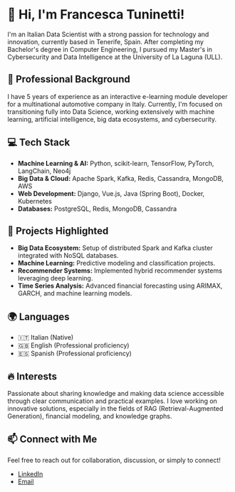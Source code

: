 # 👋 Hi, I'm Francesca Tuninetti!

I'm an Italian Data Scientist with a strong passion for technology and innovation, currently based in Tenerife, Spain. After completing my Bachelor's degree in Computer Engineering, I pursued my Master's in Cybersecurity and Data Intelligence at the University of La Laguna (ULL).

## 💼 Professional Background

I have 5 years of experience as an interactive e-learning module developer for a multinational automotive company in Italy. Currently, I'm focused on transitioning fully into Data Science, working extensively with machine learning, artificial intelligence, big data ecosystems, and cybersecurity.

## 💻 Tech Stack

* **Machine Learning & AI:** Python, scikit-learn, TensorFlow, PyTorch, LangChain, Neo4j
* **Big Data & Cloud:** Apache Spark, Kafka, Redis, Cassandra, MongoDB, AWS
* **Web Development:** Django, Vue.js, Java (Spring Boot), Docker, Kubernetes
* **Databases:** PostgreSQL, Redis, MongoDB, Cassandra

## 🚀 Projects Highlighted

* **Big Data Ecosystem:** Setup of distributed Spark and Kafka cluster integrated with NoSQL databases.
* **Machine Learning:** Predictive modeling and classification projects.
* **Recommender Systems:** Implemented hybrid recommender systems leveraging deep learning.
* **Time Series Analysis:** Advanced financial forecasting using ARIMAX, GARCH, and machine learning models.

## 🌍 Languages

* 🇮🇹 Italian (Native)
* 🇬🇧 English (Professional proficiency)
* 🇪🇸 Spanish (Professional proficiency)

## 🔥 Interests

Passionate about sharing knowledge and making data science accessible through clear communication and practical examples. I love working on innovative solutions, especially in the fields of RAG (Retrieval-Augmented Generation), financial modeling, and knowledge graphs.

## 📫 Connect with Me

Feel free to reach out for collaboration, discussion, or simply to connect!

- [LinkedIn](https://www.linkedin.com/in/tuninettifrancesca)
- [Email](mailto:tuninettifrancesca@gmail.com)
